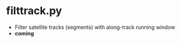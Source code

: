 filttrack.py
============

- Filter satellite tracks (segments) with along-track running window
- **coming**
